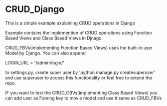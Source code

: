 # CRUD_Django
This is a simple example explaining CRUD operations in Django

Example contains the implemention of CRUD operations using Function Based Views and Class Based Views in Djnago. 

CRUD_FBVs(implementing Function Based Views) uses the built-in user Model by Django. You can also append 

LOGIN_URL = '/admin/login/'

to settings.py, create super user by 'python manage.py createsuperuser' and use superuser to access this functionality or 
feel free to extend the repo.

IF you want to test the CRUD_CBVs(implementing Class Based Views) you can add user as Foreing key to movie model and use it same as CRUD_FBVs
